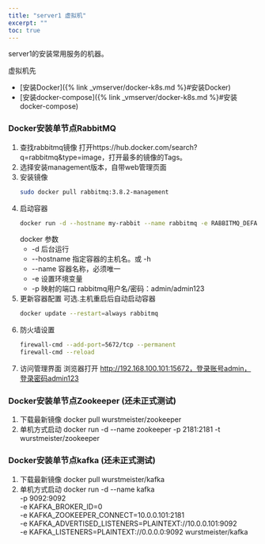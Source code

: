 ```yaml
---
title: "server1 虚拟机"
excerpt: ""
toc: true
---
```


server1的安装常用服务的机器。

虚拟机先
+ [安装Docker]({% link _vmserver/docker-k8s.md %}#安装Docker)
+ [安装docker-compose]({% link _vmserver/docker-k8s.md %}#安装docker-compose)

### Docker安装单节点RabbitMQ

1. 查找rabbitmq镜像
   打开https://hub.docker.com/search?q=rabbitmq&type=image，打开最多的镜像的Tags。
2. 选择安装management版本，自带web管理页面
3. 安装镜像
   ``` bash
   sudo docker pull rabbitmq:3.8.2-management
   ```
4. 启动容器
   ``` bash
   docker run -d --hostname my-rabbit --name rabbitmq -e RABBITMQ_DEFAULT_USER=admin -e RABBITMQ_DEFAULT_PASS=admin123 -p 15672:15672 -p 5672:5672 rabbitmq:3.8.2-management
   ```
   docker 参数
   * -d 后台运行
   * --hostname 指定容器的主机名。或 -h
   * --name 容器名称，必须唯一
   * -e 设置环境变量
   * -p 映射的端口
   rabbitmq用户名/密码：admin/admin123
5. 更新容器配置
   可选.主机重启后自动启动容器
   ``` bash
   docker update --restart=always rabbitmq
   ```
6. 防火墙设置
   ``` bash
   firewall-cmd --add-port=5672/tcp --permanent
   firewall-cmd --reload
   ```
7. 访问管理界面
   浏览器打开 http://192.168.100.101:15672，登录账号admin，登录密码admin123

### Docker安装单节点Zookeeper (还未正式测试)

1. 下载最新镜像
   docker pull wurstmeister/zookeeper
2. 单机方式启动
   docker run -d --name zookeeper -p 2181:2181 -t wurstmeister/zookeeper

### Docker安装单节点kafka (还未正式测试)

1. 下载最新镜像
   docker pull wurstmeister/kafka
2. 单机方式启动
   docker run -d --name kafka \
   -p 9092:9092 \
   -e KAFKA_BROKER_ID=0 \
   -e KAFKA_ZOOKEEPER_CONNECT=10.0.0.101:2181 \
   -e KAFKA_ADVERTISED_LISTENERS=PLAINTEXT://10.0.0.101:9092 \
   -e KAFKA_LISTENERS=PLAINTEXT://0.0.0.0:9092 wurstmeister/kafka

